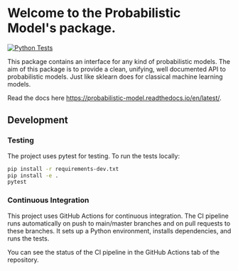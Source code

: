 # Welcome to the Probabilistic Model's package. 
[![Python Tests](https://github.com/tomsch420/probabilistic_model/actions/workflows/python-tests.yml/badge.svg)](https://github.com/tomsch420/probabilistic_model/actions/workflows/python-tests.yml)

This package contains an interface for any kind of probabilistic models.
The aim of this package is to provide a clean, unifying, well documented API to
probabilistic models. Just like sklearn does for classical machine learning models.

Read the docs here https://probabilistic-model.readthedocs.io/en/latest/.

## Development

### Testing

The project uses pytest for testing. To run the tests locally:

```bash
pip install -r requirements-dev.txt
pip install -e .
pytest
```

### Continuous Integration

This project uses GitHub Actions for continuous integration. The CI pipeline runs automatically on push to main/master branches and on pull requests to these branches. It sets up a Python environment, installs dependencies, and runs the tests.

You can see the status of the CI pipeline in the GitHub Actions tab of the repository.
